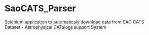 # SaoCATS_Parser
Selenium application to automaticaly download data from SAO CATS Dataset - Astrophysical CATalogs support System
